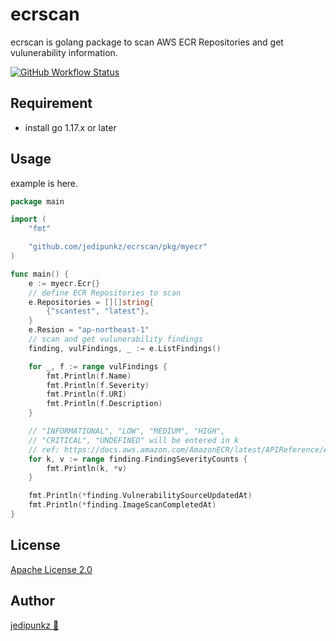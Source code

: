 # ecrscan

ecrscan is golang package to scan AWS ECR Repositories and get vulunerability information.

[![GitHub Workflow Status](https://img.shields.io/github/workflow/status/jedipunkz/ecrscan/Go-Lint?style=flat-square)](https://github.com/jedipunkz/ecrscan/actions?query=workflow%3AGo-Lint)

## Requirement

- install go 1.17.x or later

## Usage

example is here.

```go
package main

import (
	"fmt"

	"github.com/jedipunkz/ecrscan/pkg/myecr"
)

func main() {
	e := myecr.Ecr{}
	// define ECR Repositories to scan
	e.Repositories = [][]string{
		{"scantest", "latest"},
	}
	e.Resion = "ap-northeast-1"
	// scan and get vulunerability findings
	finding, vulFindings, _ := e.ListFindings()

	for _, f := range vulFindings {
		fmt.Println(f.Name)
		fmt.Println(f.Severity)
		fmt.Println(f.URI)
		fmt.Println(f.Description)
	}

	// "INFORMATIONAL", "LOW", "MEDIUM", "HIGH",
	// "CRITICAL", "UNDEFINED" will be entered in k
	// ref: https://docs.aws.amazon.com/AmazonECR/latest/APIReference/API_ImageScanFindings.html#ECR-Type-ImageScanFindings-findingSeverityCounts
	for k, v := range finding.FindingSeverityCounts {
		fmt.Println(k, *v)
	}

	fmt.Println(*finding.VulnerabilitySourceUpdatedAt)
	fmt.Println(*finding.ImageScanCompletedAt)
}
```

## License

[Apache License 2.0](https://github.com/jedipunkz/awscreds/blob/main/LICENSE)

## Author

[jedipunkz 🚀](https://twitter.com/jedipunkz)
